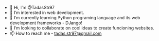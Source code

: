 - 👋 Hi, I’m @TadasStr97
- 👀 I’m interested in web development.
- 🌱 I’m currently learning Python programing language and its web development frameworks - DJango!
- 💞️ I’m looking to collaborate on cool ideas to create funcioning websites.
- 📫 How to reach me - tadas.str97@gmail.com

<!---
TadasStr97/TadasStr97 is a ✨ special ✨ repository because its `README.md` (this file) appears on your GitHub profile.
You can click the Preview link to take a look at your changes.
--->
